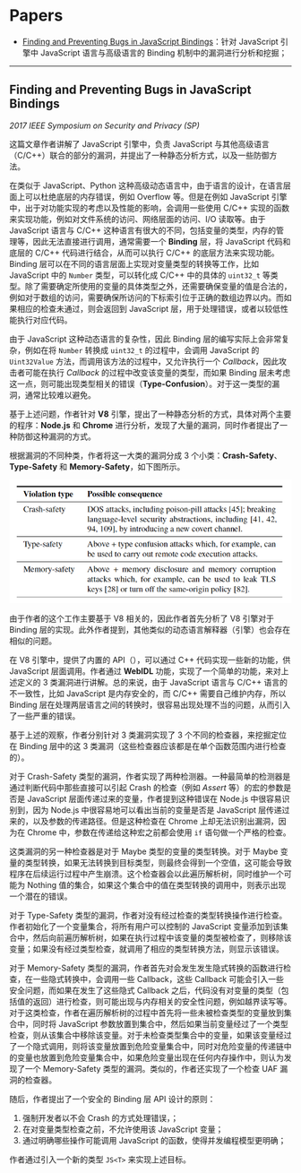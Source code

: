 # Papers

* [Finding and Preventing Bugs in JavaScript Bindings](#finding-and-preventing-bugs-in-javascript-bindings)：针对 JavaScript 引擎中 JavaScript 语言与高级语言的 Binding 机制中的漏洞进行分析和挖掘；


---

## Finding and Preventing Bugs in JavaScript Bindings

*2017 IEEE Symposium on Security and Privacy (SP)*

这篇文章作者讲解了 JavaScript 引擎中，负责 JavaScript 与其他高级语言（C/C++）联合的部分的漏洞，并提出了一种静态分析方式，以及一些防御方法。

在类似于 JavaScript、Python 这种高级动态语言中，由于语言的设计，在语言层面上可以杜绝底层的内存错误，例如 Overflow 等。但是在例如 JavaScript 引擎中，出于对功能实现的考虑以及性能的影响，会调用一些使用 C/C++ 实现的函数来实现功能，例如对文件系统的访问、网络层面的访问、I/O 读取等。由于 JavaScript 语言与 C/C++ 这种语言有很大的不同，包括变量的类型，内存的管理等，因此无法直接进行调用，通常需要一个 **Binding** 层，将 JavaScript 代码和底层的 C/C++ 代码进行结合，从而可以执行 C/C++ 的底层方法来实现功能。Binding 层可以在不同的语言层面上实现对变量类型的转换等工作，比如 JavaScript 中的 `Number` 类型，可以转化成 C/C++ 中的具体的 `uint32_t` 等类型。除了需要确定所使用的变量的具体类型之外，还需要确保变量的值是合法的，例如对于数组的访问，需要确保所访问的下标索引位于正确的数组边界以内。而如果相应的检查未通过，则会返回到 JavaScript 层，用于处理错误，或者以较低性能执行对应代码。

由于 JavaScript 这种动态语言的复杂性，因此 Binding 层的编写实际上会非常复杂，例如在将 `Number` 转换成 `uint32_t` 的过程中，会调用 JavaScript 的 `Uint32Value` 方法，而调用该方法的过程中，又允许执行一个 *Callback*，因此攻击者可能在执行 *Callback* 的过程中改变该变量的类型，而如果 Binding 层未考虑这一点，则可能出现类型相关的错误（**Type-Confusion**）。对于这一类型的漏洞，通常比较难以避免。

基于上述问题，作者针对 **V8** 引擎，提出了一种静态分析的方式，具体对两个主要的程序：**Node.js** 和 **Chrome** 进行分析，发现了大量的漏洞，同时作者提出了一种防御这种漏洞的方式。

根据漏洞的不同种类，作者将这一大类的漏洞分成 3 个小类：**Crash-Safety**、**Type-Safety** 和 **Memory-Safety**，如下图所示。

<img src="./img/js_binding/vuln_type.png" width=600px>

由于作者的这个工作主要基于 V8 相关的，因此作者首先分析了 V8 引擎对于 Binding 层的实现。此外作者提到，其他类似的动态语言解释器（引擎）也会存在相似的问题。

在 V8 引擎中，提供了内置的 API（），可以通过 C++ 代码实现一些新的功能，供 JavaScript 层面调用。作者通过 **WebIDL** 功能，实现了一个简单的功能，来对上述定义的 3 类漏洞进行讲解。总的来说，由于 JavaScript 语言与 C/C++ 语言的不一致性，比如 JavaScript 是内存安全的，而 C/C++ 需要自己维护内存，所以 Binding 层在处理两层语言之间的转换时，很容易出现处理不当的问题，从而引入了一些严重的错误。

基于上述的观察，作者分别针对 3 类漏洞实现了 3 个不同的检查器，来挖掘定位在 Binding 层中的这 3 类漏洞（这些检查器应该都是在单个函数范围内进行检查的）。

对于 Crash-Safety 类型的漏洞，作者实现了两种检测器。一种最简单的检测器是通过判断代码中那些直接可以引起 Crash 的检查（例如 *Assert* 等）的宏的参数是否是 JavaScript 层面传递过来的变量，作者提到这种错误在 Node.js 中很容易识别到，因为 Node.js 中很容易地可以看出当前的变量是否是 JavaScript 层传递过来的，以及参数的传递路径。但是这种检查在 Chrome 上却无法识别出漏洞，因为在 Chrome 中，参数在传递给这种宏之前都会使用 `if` 语句做一个严格的检查。

这类漏洞的另一种检查器是对于 Maybe 类型的变量的类型转换。对于 Maybe 变量的类型转换，如果无法转换到目标类型，则最终会得到一个空值，这可能会导致程序在后续运行过程中产生崩溃。这个检查器会以此遍历解析树，同时维护一个可能为 Nothing 值的集合，如果这个集合中的值在类型转换的调用中，则表示出现一个潜在的错误。

对于 Type-Safety 类型的漏洞，作者对没有经过检查的类型转换操作进行检查。作者初始化了一个变量集合，将所有用户可以控制的 JavaScript 变量添加到该集合中，然后向前遍历解析树，如果在执行过程中该变量的类型被检查了，则移除该变量；如果没有经过类型检查，就调用了相应的类型转换方法，则显示该错误。

对于 Memory-Safety 类型的漏洞，作者首先对会发生发生隐式转换的函数进行检查，在一些隐式转换中，会调用一些 Callback，这些 Callback 可能会引入一些安全问题，而如果在发生了这些隐式 Callback 之后，代码没有对变量的类型（包括值的返回）进行检查，则可能出现与内存相关的安全性问题，例如越界读写等。对于这类检查，作者在遍历解析树的过程中首先将一些未被检查类型的变量放到集合中，同时将 JavaScript 参数放置到集合中，然后如果当前变量经过了一个类型检查，则从该集合中移除该变量。对于未检查类型集合中的变量，如果该变量经过了一个隐式调用，则将该变量放置到危险变量集合中，同时对危险变量的传递链中的变量也放置到危险变量集合中，如果危险变量出现在任何内存操作中，则认为发现了一个 Memory-Safety 类型的漏洞。类似的，作者还实现了一个检查 UAF 漏洞的检查器。

随后，作者提出了一个安全的 Binding 层 API 设计的原则：

1. 强制开发者以不会 Crash 的方式处理错误，；
2. 在对变量类型检查之前，不允许使用该 JavaScript 变量；
3. 通过明确哪些操作可能调用 JavaScript 的函数，使得并发编程模型更明确；

作者通过引入一个新的类型 `JS<T>` 来实现上述目标。
